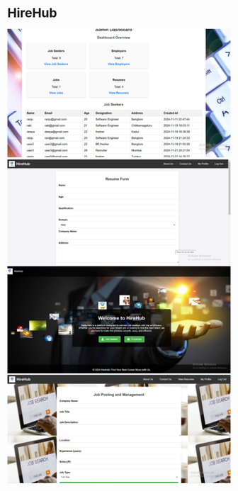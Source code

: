 # HireHub


![image alt](https://github.com/RANJITHA14102004/HireHub/blob/fb0f50b07305c96c868c42b1d9fd70098a8a2bae/Screenshot%202024-11-23%20165800.png)
![image alt](https://github.com/RANJITHA14102004/HireHub/blob/83cf361293b6043b7e0339bd328de7a98160f37f/Screenshot%202024-11-23%20165656.png)
![image alt](https://github.com/RANJITHA14102004/HireHub/blob/1732a75303184db5bf6f26144475b00a72ef3c54/Screenshot%202024-11-23%20165352.png)
![image alt](https://github.com/RANJITHA14102004/HireHub/blob/db0832912826138f9bf9ce45abfe2a6c03c89e8e/Screenshot%202024-11-23%20165501.png)
